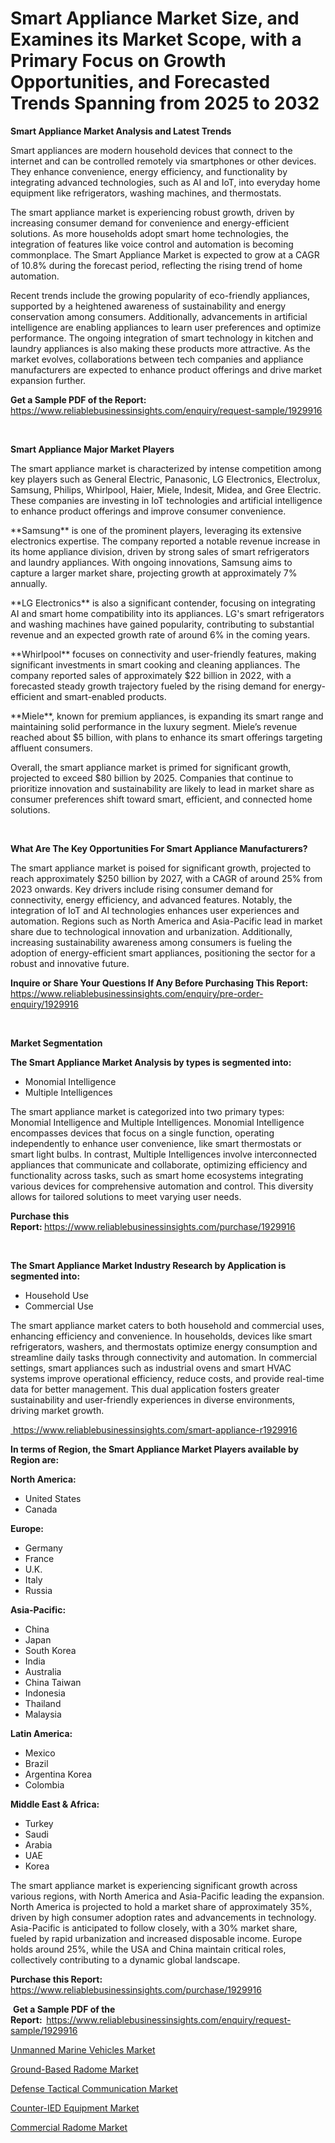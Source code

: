 <p><h1>Smart Appliance Market Size, and Examines its Market Scope, with a Primary Focus on Growth Opportunities, and Forecasted Trends Spanning from 2025 to 2032</h1></p><p><strong>Smart Appliance Market Analysis and Latest Trends</strong></p>
<p><p>Smart appliances are modern household devices that connect to the internet and can be controlled remotely via smartphones or other devices. They enhance convenience, energy efficiency, and functionality by integrating advanced technologies, such as AI and IoT, into everyday home equipment like refrigerators, washing machines, and thermostats.</p><p>The smart appliance market is experiencing robust growth, driven by increasing consumer demand for convenience and energy-efficient solutions. As more households adopt smart home technologies, the integration of features like voice control and automation is becoming commonplace. The Smart Appliance Market is expected to grow at a CAGR of 10.8% during the forecast period, reflecting the rising trend of home automation.</p><p>Recent trends include the growing popularity of eco-friendly appliances, supported by a heightened awareness of sustainability and energy conservation among consumers. Additionally, advancements in artificial intelligence are enabling appliances to learn user preferences and optimize performance. The ongoing integration of smart technology in kitchen and laundry appliances is also making these products more attractive. As the market evolves, collaborations between tech companies and appliance manufacturers are expected to enhance product offerings and drive market expansion further.</p></p>
<p><strong>Get a Sample PDF of the Report:&nbsp;</strong> <a href="https://www.reliablebusinessinsights.com/enquiry/request-sample/1929916?utm_campaign=97&utm_medium=2&utm_source=Github&utm_content=ia&utm_term=29032025&utm_id=smart-appliance">https://www.reliablebusinessinsights.com/enquiry/request-sample/1929916</a></p>
<p>&nbsp;</p>
<p><strong>Smart Appliance Major Market Players</strong></p>
<p><p>The smart appliance market is characterized by intense competition among key players such as General Electric, Panasonic, LG Electronics, Electrolux, Samsung, Philips, Whirlpool, Haier, Miele, Indesit, Midea, and Gree Electric. These companies are investing in IoT technologies and artificial intelligence to enhance product offerings and improve consumer convenience.</p><p>**Samsung** is one of the prominent players, leveraging its extensive electronics expertise. The company reported a notable revenue increase in its home appliance division, driven by strong sales of smart refrigerators and laundry appliances. With ongoing innovations, Samsung aims to capture a larger market share, projecting growth at approximately 7% annually.</p><p>**LG Electronics** is also a significant contender, focusing on integrating AI and smart home compatibility into its appliances. LG's smart refrigerators and washing machines have gained popularity, contributing to substantial revenue and an expected growth rate of around 6% in the coming years.</p><p>**Whirlpool** focuses on connectivity and user-friendly features, making significant investments in smart cooking and cleaning appliances. The company reported sales of approximately $22 billion in 2022, with a forecasted steady growth trajectory fueled by the rising demand for energy-efficient and smart-enabled products.</p><p>**Miele**, known for premium appliances, is expanding its smart range and maintaining solid performance in the luxury segment. Miele’s revenue reached about $5 billion, with plans to enhance its smart offerings targeting affluent consumers.</p><p>Overall, the smart appliance market is primed for significant growth, projected to exceed $80 billion by 2025. Companies that continue to prioritize innovation and sustainability are likely to lead in market share as consumer preferences shift toward smart, efficient, and connected home solutions.</p></p>
<p>&nbsp;</p>
<p><strong>What Are The Key Opportunities For Smart Appliance Manufacturers?</strong></p>
<p><p>The smart appliance market is poised for significant growth, projected to reach approximately $250 billion by 2027, with a CAGR of around 25% from 2023 onwards. Key drivers include rising consumer demand for connectivity, energy efficiency, and advanced features. Notably, the integration of IoT and AI technologies enhances user experiences and automation. Regions such as North America and Asia-Pacific lead in market share due to technological innovation and urbanization. Additionally, increasing sustainability awareness among consumers is fueling the adoption of energy-efficient smart appliances, positioning the sector for a robust and innovative future.</p></p>
<p><strong>Inquire or Share Your Questions If Any Before Purchasing This Report:</strong> <a href="https://www.reliablebusinessinsights.com/enquiry/pre-order-enquiry/1929916?utm_campaign=97&utm_medium=2&utm_source=Github&utm_content=ia&utm_term=29032025&utm_id=smart-appliance">https://www.reliablebusinessinsights.com/enquiry/pre-order-enquiry/1929916</a></p>
<p>&nbsp;</p>
<p><strong>Market Segmentation</strong></p>
<p><strong>The Smart Appliance Market Analysis by types is segmented into:</strong></p>
<p><ul><li>Monomial Intelligence</li><li>Multiple Intelligences</li></ul></p>
<p><p>The smart appliance market is categorized into two primary types: Monomial Intelligence and Multiple Intelligences. Monomial Intelligence encompasses devices that focus on a single function, operating independently to enhance user convenience, like smart thermostats or smart light bulbs. In contrast, Multiple Intelligences involve interconnected appliances that communicate and collaborate, optimizing efficiency and functionality across tasks, such as smart home ecosystems integrating various devices for comprehensive automation and control. This diversity allows for tailored solutions to meet varying user needs.</p></p>
<p><strong>Purchase this Report:&nbsp;</strong><a href="https://www.reliablebusinessinsights.com/purchase/1929916?utm_campaign=97&utm_medium=2&utm_source=Github&utm_content=ia&utm_term=29032025&utm_id=smart-appliance">https://www.reliablebusinessinsights.com/purchase/1929916</a></p>
<p>&nbsp;</p>
<p><strong>The Smart Appliance Market Industry Research by Application is segmented into:</strong></p>
<p><ul><li>Household Use</li><li>Commercial Use</li></ul></p>
<p><p>The smart appliance market caters to both household and commercial uses, enhancing efficiency and convenience. In households, devices like smart refrigerators, washers, and thermostats optimize energy consumption and streamline daily tasks through connectivity and automation. In commercial settings, smart appliances such as industrial ovens and smart HVAC systems improve operational efficiency, reduce costs, and provide real-time data for better management. This dual application fosters greater sustainability and user-friendly experiences in diverse environments, driving market growth.</p></p>
<p><a href="https://www.reliablebusinessinsights.com/smart-appliance-r1929916?utm_campaign=97&utm_medium=2&utm_source=Github&utm_content=ia&utm_term=29032025&utm_id=smart-appliance">&nbsp;https://www.reliablebusinessinsights.com/smart-appliance-r1929916</a></p>
<p><strong>In terms of Region, the Smart Appliance Market Players available by Region are:</strong></p>
<p>
    <p> <strong> North America: </strong>
        <ul>
            <li>United States</li>
            <li>Canada</li>
        </ul>
        </p> 
    <p> <strong> Europe: </strong>
        <ul>
            <li>Germany</li>
            <li>France</li>
            <li>U.K.</li>
            <li>Italy</li>
            <li>Russia</li>
        </ul>
        </p> 
    <p> <strong> Asia-Pacific: </strong>
        <ul>
            <li>China</li>
            <li>Japan</li>
            <li>South Korea</li>
            <li>India</li>
            <li>Australia</li>
            <li>China Taiwan</li>
            <li>Indonesia</li>
            <li>Thailand</li>
            <li>Malaysia</li>
        </ul>
        </p> 
    <p> <strong> Latin America: </strong>
        <ul>
            <li>Mexico</li>
            <li>Brazil</li>
            <li>Argentina Korea</li>
            <li>Colombia</li>
        </ul>
        </p> 
    <p> <strong> Middle East & Africa: </strong>
        <ul>
            <li>Turkey</li>
            <li>Saudi</li>
            <li>Arabia</li>
            <li>UAE</li>
            <li>Korea</li>
        </ul>
    </p>
    </p>
<p><p>The smart appliance market is experiencing significant growth across various regions, with North America and Asia-Pacific leading the expansion. North America is projected to hold a market share of approximately 35%, driven by high consumer adoption rates and advancements in technology. Asia-Pacific is anticipated to follow closely, with a 30% market share, fueled by rapid urbanization and increased disposable income. Europe holds around 25%, while the USA and China maintain critical roles, collectively contributing to a dynamic global landscape.</p></p>
<p><strong>Purchase this Report: </strong><a href="https://www.reliablebusinessinsights.com/purchase/1929916?utm_campaign=97&utm_medium=2&utm_source=Github&utm_content=ia&utm_term=29032025&utm_id=smart-appliance">https://www.reliablebusinessinsights.com/purchase/1929916</a></p>
<p>&nbsp;<strong>Get a Sample PDF of the Report:&nbsp;&nbsp;</strong><a href="https://www.reliablebusinessinsights.com/enquiry/request-sample/1929916?utm_campaign=97&utm_medium=2&utm_source=Github&utm_content=ia&utm_term=29032025&utm_id=smart-appliance">https://www.reliablebusinessinsights.com/enquiry/request-sample/1929916</a></p>
<p><strong></strong></p>
<p><p><a href="https://github.com/danitkeavyx7/Market-Research-Report-List-1/blob/main/unmanned-marine-vehicles-market.md?utm_campaign=97&utm_medium=2&utm_source=Github&utm_content=ia&utm_term=29032025&utm_id=smart-appliance">Unmanned Marine Vehicles Market</a></p><p><a href="https://github.com/bartzthateis/Market-Research-Report-List-1/blob/main/ground-based-radome-market.md?utm_campaign=97&utm_medium=2&utm_source=Github&utm_content=ia&utm_term=29032025&utm_id=smart-appliance">Ground-Based Radome Market</a></p><p><a href="https://github.com/taffouasaoka/Market-Research-Report-List-1/blob/main/defense-tactical-communication-market.md?utm_campaign=97&utm_medium=2&utm_source=Github&utm_content=ia&utm_term=29032025&utm_id=smart-appliance">Defense Tactical Communication Market</a></p><p><a href="https://github.com/vespigeakexc/Market-Research-Report-List-1/blob/main/counter-ied-equipment-market.md?utm_campaign=97&utm_medium=2&utm_source=Github&utm_content=ia&utm_term=29032025&utm_id=smart-appliance">Counter-IED Equipment Market</a></p><p><a href="https://github.com/moorsdorak31/Market-Research-Report-List-1/blob/main/commercial-radome-market.md?utm_campaign=97&utm_medium=2&utm_source=Github&utm_content=ia&utm_term=29032025&utm_id=smart-appliance">Commercial Radome Market</a></p></p>